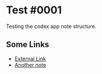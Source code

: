 # Test #0001

Testing the codex app note structure.

## Some Links

* [External Link](http://blog.j1x.co)
* [Another note](../Test-0002/index.md)
